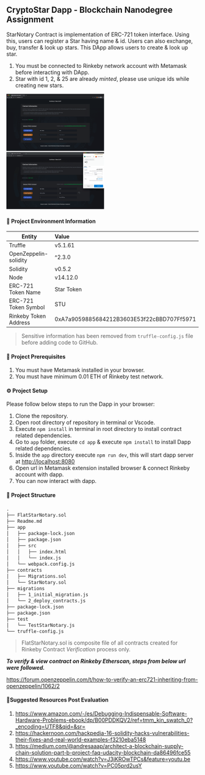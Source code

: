 ## CryptoStar Dapp - Blockchain Nanodegree Assignment

StarNotary Contract is implementation of ERC-721 token interface. Using this, users can register a Star having name & id. Users can also exchange, buy, transfer & look up stars. This DApp allows users to create & look up star.

1. You must be connected to Rinkeby network account with Metamask before interacting with DApp.
2. Star with id 1, 2, & 25 are already *minted*, please use unique ids while creating new stars.



<img src="./preview1.png" style="zoom:25%;" />



<img src="./preview2.png" style="zoom:25%;" />





#### 📜 Project Environment Information

| Entity                | Value                                      |
| --------------------- | :----------------------------------------- |
| Truffle               | v5.1.61                                    |
| OpenZeppelin-solidity | ^2.3.0                                     |
| Solidity              | v0.5.2                                     |
| Node                  | v14.12.0                                   |
| ERC-721 Token Name    | Star Token                                 |
| ERC-721 Token Symbol  | STU                                        |
| Rinkeby Token Address | 0xA7a9059885684212B3603E53f22cBBD707Ff5971 |



> Sensitive information has been removed from `truffle-config.js` file before adding code to GitHub.



#### 📌 Project Prerequisites

1. You must have Metamask installed in your browser.
2. You must have minimum 0.01 ETH of Rinkeby test network.



#### ⚙️ Project Setup

Please follow below steps to run the Dapp in your browser:

1. Clone the repository.
2. Open root directory of repository in terminal or Vscode.
3. Execute `npm install` in terminal in root directory to install contract related dependencies.
4. Go to `app` folder, execute `cd app` & execute `npm install` to install Dapp related dependencies.
5. Inside the `app` directory execute `npm run dev`, this will start dapp server at [http://localhost:8080](http://localhost:8080)
6. Open url in Metamask extension installed browser & connect Rinkeby account with dapp.
7. You can now interact with dapp.



#### 📂 Project Structure

```
.
├── FlatStarNotary.sol
├── Readme.md
├── app
│   ├── package-lock.json
│   ├── package.json
│   ├── src
│   │   ├── index.html
│   │   └── index.js
│   └── webpack.config.js
├── contracts
│   ├── Migrations.sol
│   └── StarNotary.sol
├── migrations
│   ├── 1_initial_migration.js
│   └── 2_deploy_contracts.js
├── package-lock.json
├── package.json
├── test
│   └── TestStarNotary.js
└── truffle-config.js
```

> FlatStarNotary.sol is composite file of all contracts created for Rinkeby Contract *Verification* process only.

***To verify & view contract on Rinkeby Etherscan, steps from below url were followed.***

https://forum.openzeppelin.com/t/how-to-verify-an-erc721-inheriting-from-openzeppelin/1062/2



#### 📮Suggested Resources Post Evaluation

1. https://www.amazon.com/-/es/Debugging-Indispensable-Software-Hardware-Problems-ebook/dp/B00PDDKQV2/ref=tmm_kin_swatch_0?_encoding=UTF8&qid=&sr=
2. https://hackernoon.com/hackpedia-16-solidity-hacks-vulnerabilities-their-fixes-and-real-world-examples-f3210eba5148
3. https://medium.com/@andresaaap/architect-a-blockchain-supply-chain-solution-part-b-project-faq-udacity-blockchain-da86496fce55
4. https://www.youtube.com/watch?v=J3jKROwTPCs&feature=youtu.be
5. https://www.youtube.com/watch?v=PC05prd2usY


